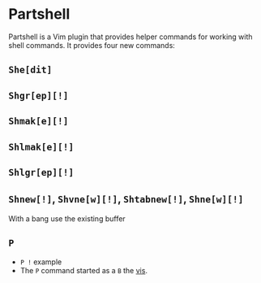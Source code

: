 # Partshell

Partshell is a Vim plugin that provides helper commands for working with shell commands. It provides four new commands:

## `She[dit]`

## `Shgr[ep][!]`

## `Shmak[e][!]`

## `Shlmak[e][!]`

## `Shlgr[ep][!]`

## `Shnew[!]`, `Shvne[w][!]`, `Shtabnew[!]`, `Shne[w][!]`

With a bang use the existing buffer

## `P`

- `P !` example
- The `P` command started as a  `B` the [vis](https://www.vim.org/scripts/script.php?script_id=1195).



